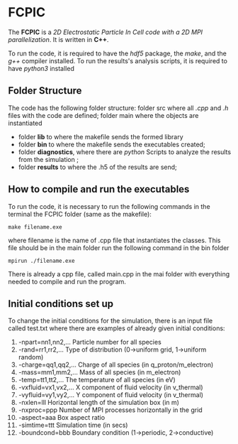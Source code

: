 # FCPIC

The **FCPIC** is a *2D Electrostatic Particle In Cell code with a 2D MPI parallelization*. It is written in **C++**.

To run the code, it is required to have the *hdf5* package,  the *make*, and the *g++* compiler installed.
 To run the results's analysis scripts, it is required to have *python3* installed

## Folder Structure

The code has the following folder structure:
folder src where all *.cpp* and *.h* files with the code are defined;
folder main where the objects are instantiated
- folder **lib** to where the makefile sends the formed library
- folder **bin** to where the makefile sends the executables created;
- folder **diagnostics**, where  there are *python* Scripts to analyze the results from the simulation ;
- folder **results** to where the .h5 of the results are send;

## How to compile and run the executables

To run the code, it is necessary to run the following commands in the terminal the FCPIC folder (same as the makefile):

``make filename.exe``

where filename is the name of .cpp file that instantiates the classes. This file should be in the main folder
run the following command in the bin folder

``mpirun ./filename.exe`` 


There is already a cpp file, called main.cpp in the mai folder with everything needed to compile and run the program.


## Initial conditions set up

To change the  initial conditions for the simulation, there is an input file called test.txt where there are examples of already given initial conditions:

1. -npart=nn1,nn2,...    Particle number for all species
2. -rand=rr1,rr2,...     Type of distribution (0->uniform grid, 1->uniform random)
3. -charge=qq1,qq2,...   Charge of all species (in q_proton/m_electron)
4. -mass=mm1,mm2,...     Mass of all species (in m_electron)
5. -temp=tt1,tt2,...     The temperature of all species (in eV)
6. -vxfluid=vx1,vx2,...  X component of fluid velocity (in v_thermal)
7. -vyfluid=vy1,vy2,...  Y component of fluid velocity (in v_thermal)
8. -nxlen=lll            Horizontal length of the simulation box (in m)
9. -nxproc=ppp           Number of MPI processes horizontally in the grid
10. -aspect=aaa           Box aspect ratio
11. -simtime=ttt          Simulation time (in secs)
12. -boundcond=bbb        Boundary condition (1->periodic, 2->conductive)